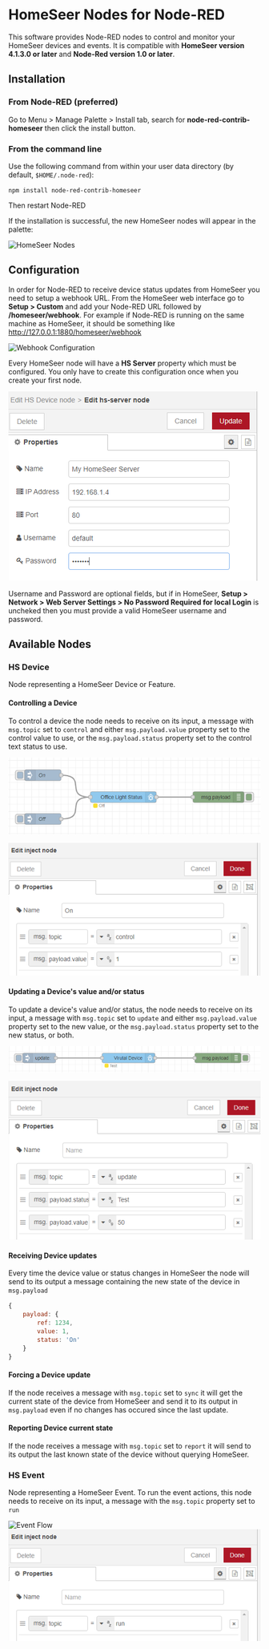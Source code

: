 # HomeSeer Nodes for Node-RED

This software provides Node-RED nodes to control and monitor your HomeSeer devices and events. It is compatible with **HomeSeer version 4.1.3.0 or later** and **Node-Red version 1.0 or later**.

## Installation

### From Node-RED (preferred)
Go to Menu > Manage Palette > Install tab, search for **node-red-contrib-homeseer** then click the install button.

### From the command line
Use the following command from within your user data directory (by default, `$HOME/.node-red`):
```
npm install node-red-contrib-homeseer
```
Then restart Node-RED

If the installation is successful, the new HomeSeer nodes will appear in the palette:

![HomeSeer Nodes](images/hs_nodes.png)

## Configuration

In order for Node-RED to receive device status updates from HomeSeer you need to setup a webhook URL. From the HomeSeer web interface go to **Setup > Custom** and add your Node-RED URL followed by **/homeseer/webhook**. For example if Node-RED is running on the same machine as HomeSeer, it should be something  like http://127.0.0.1:1880/homeseer/webhook

![Webhook Configuration](images/webhook_config.png)

Every HomeSeer node will have a **HS Server** property which must be configured. You only have to create this configuration once when you create your first node.

![HS Server Configuration](images/hs-server_config.png)

Username and Password are optional fields, but if in HomeSeer,  **Setup > Network > Web Server Settings > No Password Required for local Login** is uncheked then you must provide a valid HomeSeer username and password.

## Available Nodes

### HS Device
Node representing a HomeSeer Device or Feature. 

#### Controlling a Device
To control a device the node needs to receive on its input, a message with `msg.topic` set to `control` and either `msg.payload.value` property set to the control value to use, or the  `msg.payload.status` property set to the control text status to use. 

![Control Device Flow](images/control-device_flow.png)

![Control Inject Node](images/control-inject.png)

#### Updating a Device's value and/or status
To update a device's value and/or status, the node needs to receive on its input, a message with `msg.topic` set to `update` and either `msg.payload.value` property set to the new value, or the `msg.payload.status` property set to the new status, or both. 

![Control Device Flow](images/update-device_flow.png)

![Control Inject Node](images/update-inject.png)

#### Receiving Device updates
Every time the device value or status changes in HomeSeer the node will send to its output a message containing the new state of the device in `msg.payload`
```javascript
{
    payload: {
    	ref: 1234,
        value: 1,
        status: 'On'
    }
}
```

#### Forcing a Device update
If the node receives a message with `msg.topic` set to `sync` it will get the current state of the device from HomeSeer and send it to its output in `msg.payload` even if no changes has occured since the last update.

#### Reporting Device current state
If the node receives a message with `msg.topic` set to `report` it will send to its output the last known state of the device without querying HomeSeer. 

### HS Event
Node representing a HomeSeer Event. To run the event actions, this node needs to receive on its input, a message with the `msg.topic` property set to `run`

![Event Flow](images/hs-event_flow.png)
![Event Inject Node](images/run-event-inject.png)